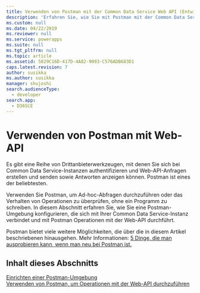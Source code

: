 ```yaml
---
title: Verwenden von Postman mit der Common Data Service Web API (Entwicklerhandbuch für Common Data Service) | MicrosoftDocs
description: 'Erfahren Sie, wie Sie mit Postman mit der Common Data Service Web API arbeiten können.'
ms.custom: null
ms.date: 04/22/2019
ms.reviewer: null
ms.service: powerapps
ms.suite: null
ms.tgt_pltfrm: null
ms.topic: article
ms.assetid: 5829C16D-417D-4A82-9093-C576ADB683D1
caps.latest.revision: 7
author: susikka
ms.author: susikka
manager: shujoshi
search.audienceType:
  - developer
search.app:
  - D365CE
---
```


# <a name="use-postman-with-the-web-api"></a>Verwenden von Postman mit Web-API

Es gibt eine Reihe von Drittanbieterwerkzeugen, mit denen Sie sich bei Common Data Service-Instanzen authentifizieren und Web-API-Anfragen erstellen und senden sowie Antworten anzeigen können. Postman ist eines der beliebtesten.

Verwenden Sie Postman, um Ad-hoc-Abfragen durchzuführen oder das Verhalten von Operationen zu überprüfen, ohne ein Programm zu schreiben. In diesem Abschnitt erfahren Sie, wie Sie eine Postman-Umgebung konfigurieren, die sich mit Ihrer Common Data Service-Instanz verbindet und mit Postman Operationen mit der Web-API durchführt.

Postman bietet viele weitere Möglichkeiten, die über die in diesem Artikel beschriebenen hinausgehen. Mehr Informationen: [5 Dinge, die man ausprobieren kann, wenn man neu bei Postman ist.](http://blog.getpostman.com/2018/04/11/first-5-things-to-try-if-youre-new-to-postman/)

## <a name="in-this-section"></a>Inhalt dieses Abschnitts

[Einrichten einer Postman-Umgebung](setup-postman-environment.md)<br>
[Verwenden von Postman, um Operationen mit der Web-API durchzuführen](use-postman-perform-operations.md)<br>
